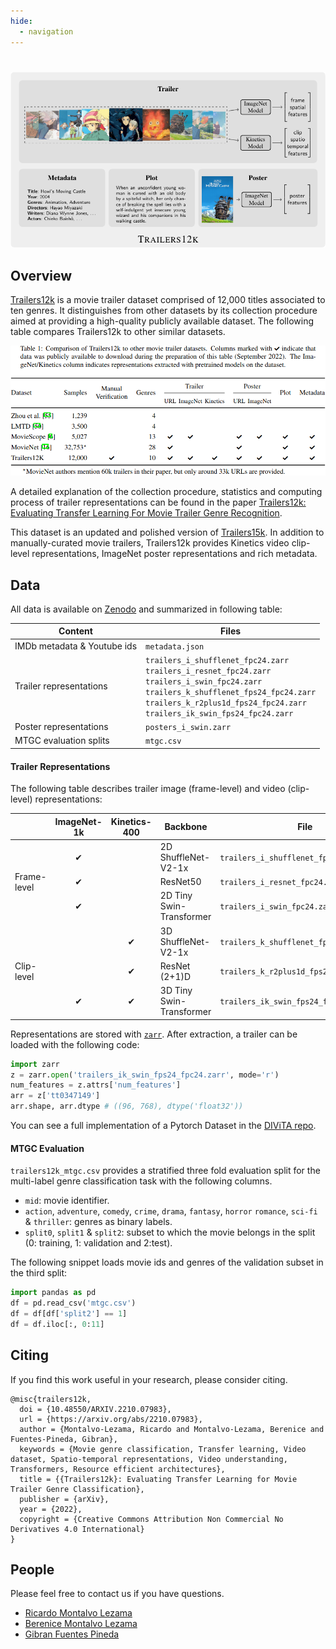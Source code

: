 ```yaml
---
hide:
  - navigation
---
```


#

![Trailer12k Collage](images/trailers12k.png)

## Overview

[Trailers12k](https://doi.org/10.5281/zenodo.5716409) is a movie trailer dataset comprised of 12,000 titles associated to ten genres. It distinguishes from other datasets by its collection procedure aimed at providing a high-quality publicly available dataset. The following table compares Trailers12k to other similar datasets.

![Trailer12k Comparison Table](images/table.png)

A detailed explanation of the collection procedure, statistics and computing process of trailer representations can be found in the paper [Trailers12k: Evaluating Transfer Learning For Movie Trailer Genre Recognition](https://arxiv.org/abs/2210.07983).

This dataset is an updated and polished version of [Trailers15k](https://turing.iimas.unam.mx/~bereml/project/trailers/). In addition to manually-curated movie trailers, Trailers12k provides Kinetics video clip-level representations, ImageNet poster representations and rich metadata.


## Data

All data is available on [Zenodo](https://doi.org/10.5281/zenodo.5716409) and summarized in following table:

<table>
    <thead>
        <tr>
            <th>Content</th>
            <th>Files</th>
        </tr>
    </thead>
    <tbody>
        <tr>
            <td>IMDb metadata & Youtube ids</td>
            <td><code>metadata.json</code></td>
        </tr>
        <tr>
            <td style="vertical-align:middle">Trailer representations</td>
            <td>
                <code>trailers_i_shufflenet_fpc24.zarr</code><br/>
                <code>trailers_i_resnet_fpc24.zarr</code><br/>
                <code>trailers_i_swin_fpc24.zarr</code><br/>
                <code>trailers_k_shufflenet_fps24_fpc24.zarr</code><br/>
                <code>trailers_k_r2plus1d_fps24_fpc24.zarr</code><br/>
                <code>trailers_ik_swin_fps24_fpc24.zarr</code>
            </td>
        </tr>
        <tr>
            <td>Poster representations</td>
            <td><code>posters_i_swin.zarr</code></td>
        </tr>
        <tr>
            <td>MTGC evaluation splits</td>
            <td><code>mtgc.csv</code></td>
        </tr>
        </tr>
    </tbody>
</table>

#### Trailer Representations
The following table describes trailer image (frame-level) and video (clip-level) representations:

<table>
    <thead>
        <tr>
            <th></th>
            <th>ImageNet-1k</th>
            <th>Kinetics-400</th>
            <th>Backbone</th>
            <th>File</th>
        </tr>
    </thead>
    <tbody>
        <tr>
            <td style="vertical-align:middle" rowspan="3">Frame-level</td>
            <td style="text-align:center">✔</td>
            <td></td>
            <td>2D ShuffleNet-V2-1x</td>
            <td><code>trailers_i_shufflenet_fpc24.zarr</code></td>
        </tr>
        <tr>
            <td style="text-align:center">✔</td>
            <td></td>
            <td>ResNet50</td>
            <td><code>trailers_i_resnet_fpc24.zarr</code></td>
        </tr>
        <tr>
            <td style="text-align:center">✔</td>
            <td></td>
            <td>2D Tiny Swin-Transformer</td>
            <td><code>trailers_i_swin_fpc24.zarr</code></td>
        </tr>
        <tr>
            <td style="vertical-align:middle" rowspan="3">Clip-level</td>
            <td></td>
            <td style="text-align:center">✔</td>
            <td>3D ShuffleNet-V2-1x</td>
            <td><code>trailers_k_shufflenet_fps24_fpc24.zarr</code></td>
        </tr>
        <tr>
            <td></td>
            <td style="text-align:center">✔</td>
            <td>ResNet (2+1)D</td>
            <td><code>trailers_k_r2plus1d_fps24_fpc24.zarr</code></td>
        </tr>
        <tr>
            <td style="text-align:center">✔</td>
            <td style="text-align:center">✔</td>
            <td>3D Tiny Swin-Transformer</td>
            <td><code>trailers_ik_swin_fps24_fpc24.zarr</code></td>
        </tr>
    </tbody>
</table>

Representations are stored with [`zarr`](https://zarr.readthedocs.io/en/stable/). After extraction, a trailer can be loaded with the following code:

``` python
import zarr
z = zarr.open('trailers_ik_swin_fps24_fpc24.zarr', mode='r')
num_features = z.attrs['num_features']
arr = z['tt0347149']
arr.shape, arr.dtype # ((96, 768), dtype('float32'))
```

You can see a full implementation of a Pytorch Dataset in the [DIViTA repo](https://github.com/richardtml/divita/).


#### MTGC Evaluation
`trailers12k_mtgc.csv` provides a stratified three fold evaluation split for the multi-label genre classification task with the following columns.

* `mid`: movie identifier.
* `action`, `adventure`, `comedy`, `crime`, `drama`, `fantasy`, `horror`	`romance`, `sci-fi` & `thriller`: genres as binary labels.
* `split0`, `split1` & `split2`: subset to which the movie belongs in the split (0: training, 1: validation and 2:test).

The following snippet loads movie ids and genres of the validation subset in the third split:

``` python
import pandas as pd
df = pd.read_csv('mtgc.csv')
df = df[df['split2'] == 1]
df = df.iloc[:, 0:11]
```


## Citing
If you find this work useful in your research, please consider citing.

```
@misc{trailers12k,
  doi = {10.48550/ARXIV.2210.07983},
  url = {https://arxiv.org/abs/2210.07983},
  author = {Montalvo-Lezama, Ricardo and Montalvo-Lezama, Berenice and Fuentes-Pineda, Gibran},
  keywords = {Movie genre classification, Transfer learning, Video dataset, Spatio-temporal representations, Video understanding, Transformers, Resource efficient architectures},
  title = {{Trailers12k}: Evaluating Transfer Learning for Movie Trailer Genre Classification},
  publisher = {arXiv},
  year = {2022},
  copyright = {Creative Commons Attribution Non Commercial No Derivatives 4.0 International}
}
```


## People

Please feel free to contact us if you have questions.

* [Ricardo Montalvo Lezama](https://turing.iimas.unam.mx/~ricardoml/)
* [Berenice Montalvo Lezama](https://turing.iimas.unam.mx/~bereml/)
* [Gibran Fuentes Pineda](https://turing.iimas.unam.mx/~gibranfp/)
